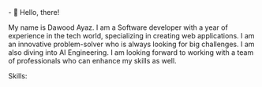 <link rel="stylesheet" href="https://cdn.jsdelivr.net/gh/devicons/devicon@v2.14.0/devicon.min.css">
- 👋 Hello, there!

My name is Dawood Ayaz.
I am a Software developer with a year of experience in the tech world, specializing in creating web applications. I am an innovative problem-solver who is always looking for big challenges. I am also diving into AI Engineering. I am looking forward to working with a team of professionals who can enhance my skills as well.  

Skills:
<i class="devicon-javascript-plain" style="font-size: 40px;"></i>
<i class="devicon-python-plain" style="font-size: 40px;"></i>
<i class="devicon-css-plain" style="font-size: 40px;"></i>
<!---
Dawoodayaz20/Dawoodayaz20 is a ✨ special ✨ repository because its `README.md` (this file) appears on your GitHub profile.
You can click the Preview link to take a look at your changes.
--->
